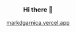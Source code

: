 <div align="center">
  
  ### Hi there 👋
  
  <a href="https://markdgarnica.vercel.app/">markdgarnica.vercel.app</a>
</div>
  
<!--
**markdanielgarnica/markdanielgarnica** is a ✨ _special_ ✨ repository because its `README.md` (this file) appears on your GitHub profile.

Here are some ideas to get you started:

- 🔭 I’m currently working on ...
- 🌱 I’m currently learning ...
- 👯 I’m looking to collaborate on ...
- 🤔 I’m looking for help with ...
- 💬 Ask me about ...
- 📫 How to reach me: ...
- 😄 Pronouns: ...
- ⚡ Fun fact: ...
-->
